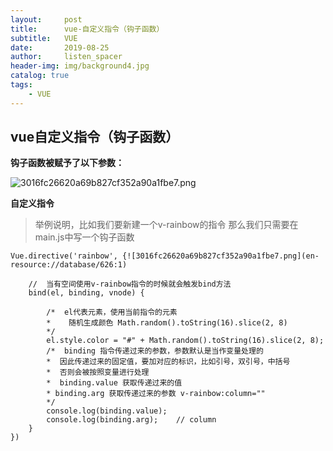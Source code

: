 ```yaml
---
layout:     post
title:      vue-自定义指令（钩子函数）
subtitle:   VUE
date:       2019-08-25
author:     listen_spacer
header-img: img/background4.jpg
catalog: true
tags:
    - VUE
---
```

## vue自定义指令（钩子函数）
**钩子函数被赋予了以下参数：**

![3016fc26620a69b827cf352a90a1fbe7.png](en-resource://database/626:1)

**自定义指令**
>举例说明，比如我们要新建一个v-rainbow的指令
>那么我们只需要在main.js中写一个钩子函数

```
Vue.directive('rainbow', {![3016fc26620a69b827cf352a90a1fbe7.png](en-resource://database/626:1)

    //  当有空间使用v-rainbow指令的时候就会触发bind方法
    bind(el, binding, vnode) {
    
        /*  el代表元素，使用当前指令的元素
        *    随机生成颜色 Math.random().toString(16).slice(2, 8)
        */
        el.style.color = "#" + Math.random().toString(16).slice(2, 8);
        /*  binding 指令传递过来的参数，参数默认是当作变量处理的
        *  因此传递过来的固定值，要加对应的标识，比如引号，双引号，中括号
        *  否则会被按照变量进行处理
        *  binding.value 获取传递过来的值
        * binding.arg 获取传递过来的参数 v-rainbow:column=""
        */
        console.log(binding.value);     
        console.log(binding.arg);    // column
    }
})
```